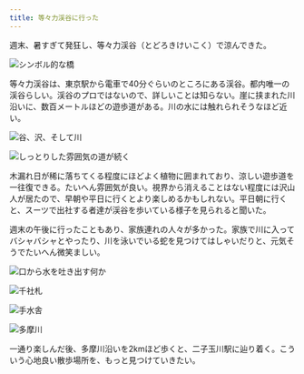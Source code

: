 ```yaml
---
title: 等々力渓谷に行った
---
```

週末、暑すぎて発狂し、等々力渓谷（とどろきけいこく）で涼んできた。

![](https://lh4.googleusercontent.com/B7lNbYRXAw2jWpb10Rtq8jqqPP9trWe9FChiyNky_j8E7oOPr_mChi9IiPfRj_T-2mLL0AJR9E-lSKZZ7kTowwKI6-OQy_s98uyZEJPXSCmBWy-dbSHhvZXgSK64rsJEXzQQIYy1u-mBySC_ifhwnu3nzkN4jyXJZfNITknAjtawq5fawBH3YpPzZ5ni7w "シンボル的な橋")

等々力渓谷は、東京駅から電車で40分ぐらいのところにある渓谷。都内唯一の渓谷らしい。渓谷のプロではないので、詳しいことは知らない。崖に挟まれた川沿いに、数百メートルほどの遊歩道がある。川の水には触れられそうなほど近い。

![](https://lh4.googleusercontent.com/ZaeR3nxEs2v5KcKwjtjfJugRrUG5Wb29tx55H_TIU1DlCr495MlmIkb82AIAIcpncMIIei_w8HulnFq6kXL0FfsTUbe-syZdYlY00uTiDVifrG5ud84NNO8CeLUf60VODaXrq3GnTOTfBosZ1XZI-oE3hOtz_II-W8mh2Hm79dW2fDxUsOlBWee21Ilajw "谷、沢、そして川")

![](https://lh3.googleusercontent.com/rFBnxQpYa2l32ZKD_KIuKDhYdHuS_l9f0wHW5X7qHRsW9P5cRuVkPCPF-dKE0Tq-HXKfrJ6_0KGRftqo7ZPD_cQopHDIYpo6n0f-QnNR2y3ipafkCWatp_N_mFYmRVJmN3gwTByJun9bUKgNPkSRkNkHeAbgEUXndIKQ336Uk1OIdW60pY_tEggXSgLVoQ "しっとりした雰囲気の道が続く")

木漏れ日が稀に落ちてくる程度にほどよく植物に囲まれており、涼しい遊歩道を一往復できる。たいへん雰囲気が良い。視界から消えることはない程度には沢山人が居たので、早朝や平日に行くとより楽しめるかもしれない。平日朝に行くと、スーツで出社する者達が渓谷を歩いている様子を見られると聞いた。

週末の午後に行ったこともあり、家族連れの人々が多かった。家族で川に入ってバシャバシャとやったり、川を泳いでいる蛇を見つけてはしゃいだりと、元気そうでたいへん微笑ましい。

![](https://lh5.googleusercontent.com/KkH_xNv0HjLHxGhNQHKbLsJN03ffSpnzcfE5cQUWe_9sBjubqHpGVVnqUUVOW_3EUhKcZcxW6sOAuswsozeDSzcSvG8bBd-1WyCwiWpslEeQ7CBQYyTFSJqETNcPSxNld2n93LG-INAiN06r8yBddCVqRJMuaJTmmm2apa0iO5nnX9wk0STbTu3nKRiKjg "口から水を吐き出す何か")

![](https://lh5.googleusercontent.com/WT_MFmWGrTmsJSmY7KlLMsBXBpDZKcdf5oEUHsChovBW7rARlnFHn5pPcgGq12VLzHSTlha0XSE09WdaJrV56c0NYObypML59_ngp2MBT-MXbnjYTn7OfeKrgMQXYQziJRqbdDlXlOFNyAL-DQpbHu8PICSequ_ZMTusSoa5pOnHSlLrELW-8sehaoNAqw "千社札")

![](https://lh5.googleusercontent.com/KmYvVcQyH3LkPem1JmjJwRTF-0WDJyDe8HPmxJsh9YEqm45p1KXIvQfkd3mvDt3eGwz3OTtQSdOmfaFjKiRAlJc4e7Fz7WvlX_bMzShj88B9POg6tGSjao8QHqpONN-0aH2eman7yRm_C1VOu4CwrZUUOIXx9raj82ruCXdwiBI8iqgDT_5SNTHgYrz_Bw "手水舎")

![](https://lh3.googleusercontent.com/sU9irCn8wXwu9Es_wCpEYpALVfioDOcQ7leEhTZ3u2e7NDnK7dMYCt0bUQrLGGsmIPqwttDJS4ofBHopFapUOETrldfz0d5iFMk6qzfXTKZKOWa-ITa9xOj0NGVCtzPwyzRIhtVUdguroT_OK69Eqp7bWRqAf6gT_b8SJ-7HdxdLPYQTEw59Ch7uS5sigQ "多摩川")

一通り楽しんだ後、多摩川沿いを2kmほど歩くと、二子玉川駅に辿り着く。こういう心地良い散歩場所を、もっと見つけていきたい。
